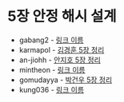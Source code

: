 # 5장 안정 해시 설계

- gabang2 - [링크 이름]()
- karmapol - [김경훈 5장 정리](https://github.com/KarmaPol/Obsidian_Vault/blob/main/1.%20Projects/대규모시스템설계%20스터디/5.%20안정%20해시%20설계.md)
- an-jiohh - [안지호 5장 정리](https://an-jiohh.github.io/blog/LSS5)
- mintheon - [링크 이름]()
- gomudayya - [박건우 5장 정리](https://leaf-oboe-6f1.notion.site/5-42419065930f4d9589ba66b491abfbda?pvs=4)
- kung036 - [링크 이름]()
